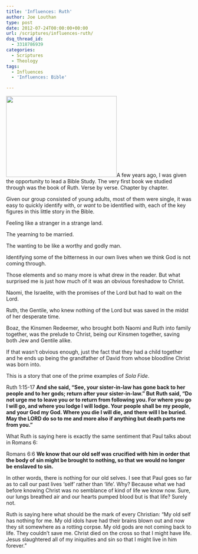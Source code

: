 ```yaml
---
title: 'Influences: Ruth'
author: Joe Louthan
type: post
date: 2012-07-24T00:00:00+00:00
url: /scriptures/influences-ruth/
dsq_thread_id:
  - 3318786939
categories:
  - Scriptures
  - Theology
tags:
  - Influences
  - 'Influences: Bible'

---
```

[<img class="alignright size-medium wp-image-1425" title="ruth and boaz marry" src="https://i0.wp.com/theologic.us/wp-content/uploads/2012/11/ruth-and-boaz-marry.jpg?resize=300%2C220" alt="" width="300" height="220" srcset="https://i0.wp.com/theologic.us/wp-content/uploads/2012/11/ruth-and-boaz-marry.jpg?resize=300%2C220 300w, https://i0.wp.com/theologic.us/wp-content/uploads/2012/11/ruth-and-boaz-marry.jpg?w=400 400w" sizes="(max-width: 300px) 100vw, 300px" data-recalc-dims="1" />][1]A few years ago, I was given the opportunity to lead a Bible Study. The very first book we studied through was the book of Ruth. Verse by verse. Chapter by chapter.

Given our group consisted of young adults, most of them were single, it was easy to quickly identify with, or _want_ to be identified with, each of the key figures in this little story in the Bible.

Feeling like a stranger in a strange land.

The yearning to be married.

The wanting to be like a worthy and godly man.

Identifying some of the bitterness in our own lives when we think God is not coming through.

Those elements and so many more is what drew in the reader. But what surprised me is just how much of it was an obvious foreshadow to Christ.

Naomi, the Israelite, with the promises of the Lord but had to wait on the Lord.

Ruth, the Gentile, who knew nothing of the Lord but was saved in the midst of her desperate time.

Boaz, the Kinsmen Redeemer, who brought both Naomi and Ruth into family together, was the prelude to Christ, being our Kinsmen together, saving both Jew and Gentile alike.

If that wasn’t obvious enough, just the fact that they had a child together and he ends up being the grandfather of David from whose bloodline Christ was born into.

This is a story that one of the prime examples of _Sola Fide_.

Ruth 1:15-17 **And she said, “See, your sister-in-law has gone back to her people and to her gods; return after your sister-in-law.” But Ruth said, “Do not urge me to leave you or to return from following you. For where you go I will go, and where you lodge I will lodge. Your people shall be my people, and your God my God. Where you die I will die, and there will I be buried. May the LORD do so to me and more also if anything but death parts me from you.”**

What Ruth is saying here is exactly the same sentiment that Paul talks about in Romans 6:

Romans 6:6 **We know that our old self was crucified with him in order that the body of sin might be brought to nothing, so that we would no longer be enslaved to sin.**

In other words, there is nothing for our old selves. I see that Paul goes so far as to call our past lives ‘self’ rather than ‘life’. Why? Because what we had before knowing Christ was no semblance of kind of life we know now. Sure, our lungs breathed air and our hearts pumped blood but is that life? Surely not.

Ruth is saying here what should be the mark of every Christian: “My old self has nothing for me. My old idols have had their brains blown out and now they sit somewhere as a rotting corpse. My old gods are not coming back to life. They couldn’t save me. Christ died on the cross so that I might have life. Jesus slaughtered all of my iniquities and sin so that I might live in him forever.”

 [1]: https://i0.wp.com/theologic.us/wp-content/uploads/2012/11/ruth-and-boaz-marry.jpg